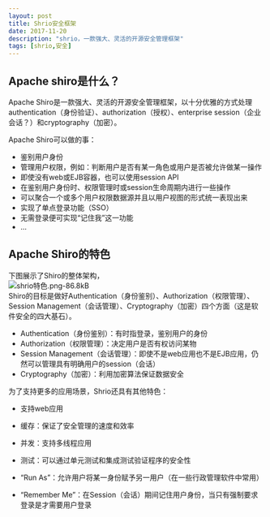 ```yaml
---
layout: post
title: Shrio安全框架
date: 2017-11-20
description: "shrio，一款强大、灵活的开源安全管理框架"
tags: [shrio,安全]
---
```


## Apache shiro是什么？
Apache Shiro是一款强大、灵活的开源安全管理框架，以十分优雅的方式处理authentication（身份验证）、authorization（授权）、enterprise session（企业会话？）和cryptography（加密）。  
  
Apache Shiro可以做的事：  
* 鉴别用户身份  
* 管理用户权限，例如：判断用户是否有某一角色或用户是否被允许做某一操作  
* 即使没有web或EJB容器，也可以使用session API  
* 在鉴别用户身份时、权限管理时或session生命周期内进行一些操作  
* 可以聚合一个或多个用户权限数据源并且以用户视图的形式统一表现出来  
* 实现了单点登录功能（SSO）  
* 无需登录便可实现“记住我”这一功能  
* ...  

## Apache Shiro的特色   
下图展示了Shiro的整体架构，  
![shrio特色.png-86.8kB][1]  
Shiro的目标是做好Authentication（身份鉴别）、Authorization（权限管理）、Session Management（会话管理）、Cryptography（加密）四个方面（这是软件安全的四大基石）。  
* Authentication（身份鉴别）：有时指登录，鉴别用户的身份    
* Authorization（权限管理）：决定用户是否有权访问某物    
* Session Management（会话管理）：即使不是web应用也不是EJB应用，仍然可以管理具有明确用户的session（会话）  
* Cryptography（加密）：利用加密算法保证数据安全

为了支持更多的应用场景，Shrio还具有其他特色：  
* 支持web应用  
* 缓存：保证了安全管理的速度和效率  
* 并发：支持多线程应用  
* 测试：可以通过单元测试和集成测试验证程序的安全性  
* “Run As”：允许用户将某一身份赋予另一用户（在一些行政管理软件中常用）  
* “Remember Me”：在Session（会话）期间记住用户身份，当只有强制要求登录是才需要用户登录



  [1]: http://static.zybuluo.com/jiangtaibao/kg2j7xi217q60fcehug5cyce/shrio%E7%89%B9%E8%89%B2.png

